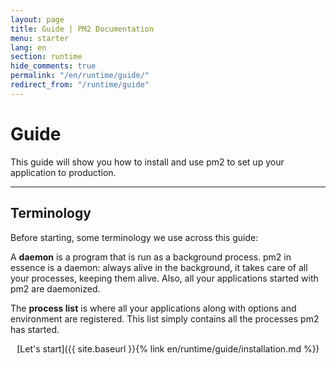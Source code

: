 ```yaml
---
layout: page
title: Guide | PM2 Documentation
menu: starter
lang: en
section: runtime
hide_comments: true
permalink: "/en/runtime/guide/"
redirect_from: "/runtime/guide"
---
```


# Guide

This guide will show you how to install and use pm2 to set up your application to production.

---

## Terminology

Before starting, some terminology we use across this guide:

A **daemon** is a program that is run as a background process. pm2 in essence is a daemon: always alive in the background, it takes care of all your processes, keeping them alive. Also, all your applications started with pm2 are daemonized.

The **process list** is where all your applications along with options and environment are registered. This list simply contains all the processes pm2 has started.

<div>
  <p align="center">[Let's start]({{ site.baseurl }}{% link en/runtime/guide/installation.md %})</p>
</div>
